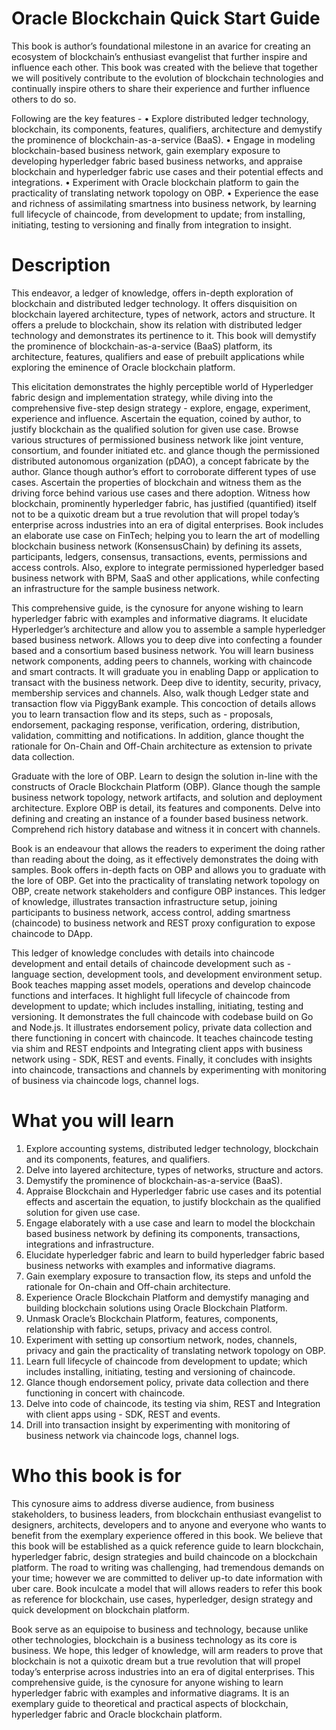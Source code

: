 # Oracle Blockchain Quick Start Guide

This book is author’s foundational milestone in an avarice for creating an ecosystem of blockchain’s enthusiast evangelist that further inspire and influence each other. This book was created with the believe that together we will positively contribute to the evolution of blockchain technologies and continually inspire others to share their experience and further influence others to do so. 

Following are the key features - 
•	Explore distributed ledger technology, blockchain, its components, features, qualifiers, architecture and demystify the prominence of blockchain-as-a-service (BaaS).
•	Engage in modeling blockchain-based business network, gain exemplary exposure to developing hyperledger fabric based business networks, and appraise blockchain and hyperledger fabric use cases and their potential effects and integrations.
•	Experiment with Oracle blockchain platform to gain the practicality of translating network topology on OBP.
•	Experience the ease and richness of assimilating smartness into business network, by learning full lifecycle of chaincode, from development to update; from installing, initiating, testing to versioning and finally from integration to insight.

# Description

This endeavor, a ledger of knowledge, offers in-depth exploration of blockchain and distributed ledger technology. It offers disquisition on blockchain layered architecture, types of network, actors and structure. It offers a prelude to blockchain, show its relation with distributed ledger technology and demonstrates its pertinence to it. This book will demystify the prominence of blockchain-as-a-service (BaaS) platform, its architecture, features, qualifiers and ease of prebuilt applications while exploring the eminence of Oracle blockchain platform. 

This elicitation demonstrates the highly perceptible world of Hyperledger fabric design and implementation strategy, while diving into the comprehensive five-step design strategy - explore, engage, experiment, experience and influence. Ascertain the equation, coined by author, to justify blockchain as the qualified solution for given use case.  Browse various structures of permissioned business network like joint venture, consortium, and founder initiated etc. and glance though the permissioned distributed autonomous organization (pDAO), a concept fabricate by the author. Glance though author’s effort to corroborate different types of use cases. Ascertain the properties of blockchain and witness them as the driving force behind various use cases and there adoption. Witness how blockchain, prominently hyperledger fabric, has justified (quantified) itself not to be a quixotic dream but a true revolution that will propel today’s enterprise across industries into an era of digital enterprises. Book includes an elaborate use case on FinTech; helping you to learn the art of modelling blockchain business network (KonsensusChain) by defining its assets, participants, ledgers, consensus, transactions, events, permissions and access controls. Also, explore to integrate permissioned hyperledger based business network with BPM, SaaS and other applications, while confecting an infrastructure for the sample business network.

This comprehensive guide, is the cynosure for anyone wishing to learn hyperledger fabric with examples and informative diagrams. It elucidate Hyperledger’s architecture and allow you to assemble a sample hyperledger based business network. Allows you to deep dive into confecting a founder based and a consortium based business network.  You will learn business network components, adding peers to channels, working with chaincode and smart contracts. It will graduate you in enabling Dapp or application to transact with the business network.  Deep dive to identity, security, privacy, membership services and channels. Also, walk though Ledger state and transaction flow via PiggyBank example. This concoction of details allows you to learn transaction flow and its steps, such as - proposals, endorsement, packaging response, verification, ordering, distribution, validation, committing and notifications. In addition, glance thought the rationale for On-Chain and Off-Chain architecture as extension to private data collection.

Graduate with the lore of OBP. Learn to design the solution in-line with the constructs of Oracle Blockchain Platform (OBP). Glance though the sample business network topology, network artifacts, and solution and deployment architecture. Explore OBP is detail, its features and components. Delve into defining and creating an instance of a founder based business network. Comprehend rich history database and witness it in concert with channels.

Book is an endeavour that allows the readers to experiment the doing rather than reading about the doing, as it effectively demonstrates the doing with samples. Book offers in-depth facts on OBP and allows you to graduate with the lore of OBP. Get into the practicality of translating network topology on OBP, create network stakeholders and configure OBP instances. This ledger of knowledge, illustrates transaction infrastructure setup, joining participants to business network, access control, adding smartness (chaincode) to business network and REST proxy configuration to expose chaincode to DApp.

This ledger of knowledge concludes with details into chaincode development and entail details of chaincode development such as - language section, development tools, and development environment setup. Book teaches mapping asset models, operations and develop chaincode functions and interfaces. It highlight full lifecycle of chaincode from development to update; which includes installing, initiating, testing and versioning. It demonstrates the full chaincode with codebase build on Go and Node.js. It illustrates endorsement policy, private data collection and there functioning in concert with chaincode. It teaches chaincode testing via shim and REST endpoints and Integrating client apps with business network using - SDK, REST and events. Finally, it concludes with insights into chaincode, transactions and channels by experimenting with monitoring of business via chaincode logs, channel logs.

# What you will learn

1.	Explore accounting systems, distributed ledger technology, blockchain and its components, features, and qualifiers. 
2.	Delve into layered architecture, types of networks, structure and actors.
3.	Demystify the prominence of blockchain-as-a-service (BaaS).
4.	Appraise Blockchain and Hyperledger fabric use cases and its potential effects and ascertain the equation, to justify blockchain as the qualified solution for given use case.  
5.	Engage elaborately with a use case and learn to model the blockchain based business network by defining its components, transactions, integrations and infrastructure.
6.	Elucidate hyperledger fabric and learn to build hyperledger fabric based business networks with examples and informative diagrams.
7.	Gain exemplary exposure to transaction flow, its steps and unfold the rationale for On-chain and Off-chain architecture.
8.	Experience Oracle Blockchain Platform and demystify managing and building blockchain solutions using Oracle Blockchain Platform.
9.	Unmask Oracle’s Blockchain Platform, features, components, relationship with fabric, setups, privacy and access control.
10.	Experiment with setting up consortium network, nodes, channels, privacy and gain the practicality of translating network topology on OBP.
11.	Learn full lifecycle of chaincode from development to update; which includes installing, initiating, testing and versioning of chaincode.
12.	Glance though endorsement policy, private data collection and there functioning in concert with chaincode.
13.	Delve into code of chaincode, its testing via shim, REST and Integration with client apps using - SDK, REST and events.
14.	Drill into transaction insight by experimenting with monitoring of business network via chaincode logs, channel logs.

# Who this book is for

This cynosure aims to address diverse audience, from business stakeholders, to business leaders, from blockchain enthusiast evangelist to designers, architects, developers and to anyone and everyone who wants to benefit from the exemplary experience offered in this book. We believe that this book will be established as a quick reference guide to learn blockchain, hyperledger fabric, design strategies and build chaincode on a blockchain platform. The road to writing was challenging, had tremendous demands on your time; however we are committed to deliver up-to date information with uber care. Book inculcate a model that will allows readers to refer this book as reference for blockchain, use cases, hyperledger, design strategy and quick development on blockchain platform.  

Book serve as an equipoise to business and technology, because unlike other technologies, blockchain is a business technology as its core is business. We hope, this ledger of knowledge, will arm readers to prove that blockchain is not a quixotic dream but a true revolution that will propel today’s enterprise across industries into an era of digital enterprises. This comprehensive guide, is the cynosure for anyone wishing to learn hyperledger fabric with examples and informative diagrams. It is an exemplary guide to theoretical and practical aspects of blockchain, hyperledger fabric and Oracle blockchain platform.
